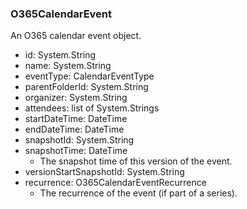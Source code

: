 ### O365CalendarEvent
An O365 calendar event object.

- id: System.String
- name: System.String
- eventType: CalendarEventType
- parentFolderId: System.String
- organizer: System.String
- attendees: list of System.Strings
- startDateTime: DateTime
- endDateTime: DateTime
- snapshotId: System.String
- snapshotTime: DateTime
  - The snapshot time of this version of the event.
- versionStartSnapshotId: System.String
- recurrence: O365CalendarEventRecurrence
  - The recurrence of the event (if part of a series).
